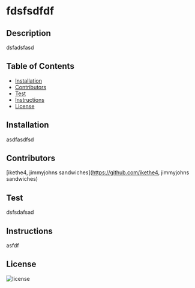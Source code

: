 # fdsfsdfdf

  ## Description
  dsfadsfasd
  ## Table of Contents
  * [Installation](#installation)
  * [Contributors](#contributors)
  * [Test](#test)
  * [Instructions](#test)
  * [License](#license)
  
  ## Installation
  asdfasdfsd

  ## Contributors
  [ikethe4, jimmyjohns sandwiches](https://github.com/ikethe4, jimmyjohns sandwiches)

  ## Test
  dsfsdafsad

  ## Instructions
  asfdf

  ## License
  ![license](https://badgen.net/badge/:license/:Apache-License-2.0/:color?icon=github)

